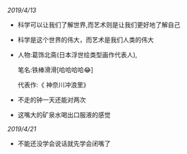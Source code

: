 *2019/4/13*

- 科学可以让我们了解世界,而艺术则是让我们更好地了解自己 

- 科学是这个世界的伟大，而艺术是我们人类的伟大

- 人物:葛饰北斋(日本浮世绘类型画作代表人),

  笔名:铁棒滑滑[哈哈哈哈😂]

  代表作:《 神奈川冲浪里》

- 不走的钟一天还能对两次

- 这嘴大的矿泉水喝出口服液的感觉

*2019/4/21*

- 不能还没学会说话就先学会闭嘴了

